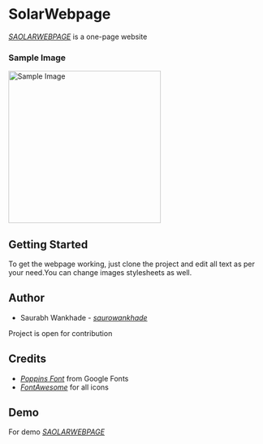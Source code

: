  # SolarWebpage  

  _[SAOLARWEBPAGE](https://solarwebpage.vercel.app/)_ is a one-page website  

  ### Sample Image

  <img width="300" height="300" alt="Sample Image" src="https://github.com/saurowankhade/solarwebpage/assets/98818353/ef1f9c0b-b012-4b75-afa7-c77cb1541b04">

 

 ## Getting Started 
 To get the webpage working, just clone the project and edit all text as per your need.You can change images stylesheets as well.

 ## Author
 + Saurabh Wankhade - _[saurowankhade](https://github.com/saurowankhade/)_
   
Project is open for contribution

## Credits
+ _[Poppins Font](https://fonts.google.com/specimen/Poppins)_ from Google Fonts
+ _[FontAwesome](https://fontawesome.com/)_ for all icons

## Demo 

For demo _[SAOLARWEBPAGE](https://solarwebpage.vercel.app/)_
 
